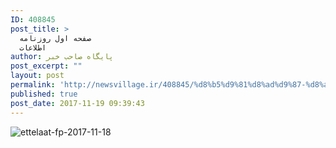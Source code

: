 ```yaml
---
ID: 408845
post_title: >
  صفحه اول روزنامه
  اطلاعات
author: پایگاه صاحب خبر
post_excerpt: ""
layout: post
permalink: 'http://newsvillage.ir/408845/%d8%b5%d9%81%d8%ad%d9%87-%d8%a7%d9%88%d9%84-%d8%b1%d9%88%d8%b2%d9%86%d8%a7%d9%85%d9%87-%d8%a7%d8%b7%d9%84%d8%a7%d8%b9%d8%a7%d8%aa-2/'
published: true
post_date: 2017-11-19 09:39:43
---
```

<img src="http://sahebkhabar.ir/download?f=2017/11/18/4/631239.jpg" alt="ettelaat-fp-2017-11-18">